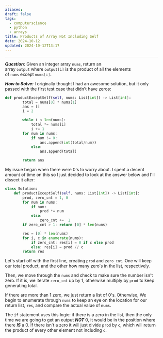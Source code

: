 ```yaml
---
aliases: 
draft: false
tags:
  - computerscience
  - python
  - arrays
title: Products of Array Not Including Self
date: 2024-10-12
updated: 2024-10-12T13:17
---
```


-------------------------------------------------------------------------------


***Question:*** Given an integer array `nums`, return an array `output` where `output[i]` is the product of all the elements of `nums` except `nums[i]`.

***How to Solve:*** I originally thought I had an awesome solution, but it only passed with the first test case that didn't have zeros: 

```python
def productExceptSelf(self, nums: List[int]) -> List[int]:
        total = nums[0] * nums[1]
        ans = []
        i = 2

        while i < len(nums):
            total *= nums[i]
            i += 1
        for num in nums:
            if num != 0:
                ans.append(int(total/num))
            else:
                ans.append(total)

        return ans
```

My issue began when there were 0's to worry about. I spent a decent amount of time on this so I just decided to look at the answer below and I'll dissect it after:

```python
class Solution:
    def productExceptSelf(self, nums: List[int]) -> List[int]:
        prod, zero_cnt = 1, 0
        for num in nums:
            if num:
                prod *= num
            else:
                zero_cnt +=  1
        if zero_cnt > 1: return [0] * len(nums)

        res = [0] * len(nums)
        for i, c in enumerate(nums):
            if zero_cnt: res[i] = 0 if c else prod
            else: res[i] = prod // c
        return res
```

Let's start off with the first line, creating `prod` and `zero_cnt`. One will keep our total product, and the other how many zero's in the list, respectively.

Then, we move through the `nums` and check to make sure the number isn't zero. If it is, we iterate `zero_cnt` up by 1, otherwise multiply by `prod` to keep generating total.

If there are more than 1 zero, we just return a list of 0's. Otherwise, We begin to enumerate through `nums` to keep an eye on the location for our return list, `res`, and compare the actual value of `nums`.

The `if` statement uses this logic: if there is a zero in the list, then the only time we are going to get an output ***NOT*** 0, it would be in the position where there ***IS*** a 0. If there isn't a zero it will just divide `prod` by `c`, which will return the product of every other element not including `c`. 
